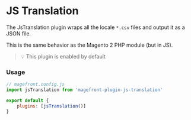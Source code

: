 # JS Translation

The JsTranslation plugin wraps all the locale `*.csv` files and output it as a JSON file.

This is the same behavior as the Magento 2 PHP module (but in JS).

> 💡 This plugin is enabled by default

### Usage

```js
// magefront.config.js
import jsTranslation from 'magefront-plugin-js-translation'

export default {
    plugins: [jsTranslation()]
}
```
